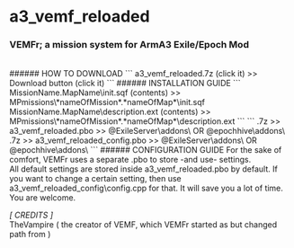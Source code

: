 # a3_vemf_reloaded
### VEMFr; a mission system for ArmA3 Exile/Epoch Mod
<br />
###### HOW TO DOWNLOAD
```
a3_vemf_reloaded.7z (click it) >> Download button (click it)
```
###### INSTALLATION GUIDE
```
MissionName.MapName\init.sqf (contents) >> MPmissions\*nameOfMission*.*nameOfMap*\init.sqf
MissionName.MapName\description.ext (contents) >> MPmissions\*nameOfMission*.*nameOfMap*\description.ext
```
```
.7z >> a3_vemf_reloaded.pbo >> @ExileServer\addons\ OR @epochhive\addons\
.7z >> a3_vemf_reloaded_config.pbo >> @ExileServer\addons\ OR @epochhive\addons\
```
###### CONFIGURATION GUIDE
For the sake of comfort, VEMFr uses a separate .pbo to store -and use- settings. <br />
All default settings are stored inside a3_vemf_reloaded.pbo by default. If you want to change a certain setting, then use a3_vemf_reloaded_config\config.cpp for that. It will save you a lot of time. You are welcome.

*[ CREDITS ]* <br />
TheVampire ( the creator of VEMF, which VEMFr started as but changed path from )
